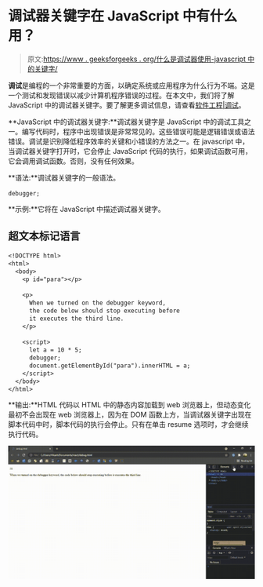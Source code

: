 # 调试器关键字在 JavaScript 中有什么用？

> 原文:[https://www . geeksforgeeks . org/什么是调试器使用-javascript 中的关键字/](https://www.geeksforgeeks.org/what-is-the-use-of-debugger-keyword-in-javascript/)

**调试**是编程的一个非常重要的方面，以确定系统或应用程序为什么行为不端。这是一个测试和发现错误以减少计算机程序错误的过程。在本文中，我们将了解 JavaScript 中的调试器关键字。要了解更多调试信息，请查看[软件工程|调试](https://www.geeksforgeeks.org/software-engineering-debugging/)。

**JavaScript 中的调试器关键字:**调试器关键字是 JavaScript 中的调试工具之一。编写代码时，程序中出现错误是非常常见的。这些错误可能是逻辑错误或语法错误。调试是识别降低程序效率的关键和小错误的方法之一。在 javascript 中，当调试器关键字打开时，它会停止 JavaScript 代码的执行，如果调试函数可用，它会调用调试函数。否则，没有任何效果。

**语法:**调试器关键字的一般语法。

```
debugger;
```

**示例:**它将在 JavaScript 中描述调试器关键字。

## 超文本标记语言

```
<!DOCTYPE html>
<html>
  <body>
    <p id="para"></p>

    <p>
      When we turned on the debugger keyword, 
      the code below should stop executing before
      it executes the third line.
    </p>

    <script>
      let a = 10 * 5;
      debugger;
      document.getElementById("para").innerHTML = a;
    </script>
  </body>
</html>
```

**输出:**HTML 代码以 HTML 中的静态内容加载到 web 浏览器上，但动态变化最初不会出现在 web 浏览器上，因为在 DOM 函数上方，当调试器关键字出现在脚本代码中时，脚本代码的执行会停止。只有在单击 resume 选项时，才会继续执行代码。

![](img/490618adbcd43fac4cfb35ced3d3d42b.png)